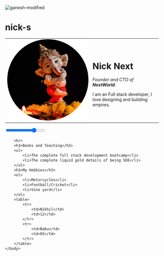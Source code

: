![ganesh-modified](https://user-images.githubusercontent.com/104628464/178478589-77822e60-daa4-4af3-bf15-87425f6c4113.png)
# nick-s
<!DOCTYPE html>
<html>
    <head>
        <meta charset="utf-8">
        <title>Nick's Personal Site</title>
    </head>
    <body>
        <table cellspacing="20">
            <tr>
                <td><img src="ganesh-modified.png" alt="ganesh pic"></td>
                <td><h1>Nick Next</h1>
                <p><em>Founder and CTO of <strong>NextWorld</strong>.</em></p>
                <p>I am an Full stack developer, I love designing and buliding empires.</p></td>
            </tr>
        </table>
        <form>
            <input type="range" value="75">
        </form>
        
        <hr>
        <h3>Books and Teaching</h3>
        <ul>
            <li>The complete full stack development bootcamp</li>
            <li>The complete liquid gold details of being SDE</li>
        </ul>
        <h3>My Hobbies</h3>
        <ol>
            <li>Motorcycles</li>
            <li>Football/Cricket</li>
            <li>Vine yard</li>
        </ol>
        <table>
            <tr>
                <td>Nikhil</td>
                <td>12</td>
            </tr>
            <tr>
                <td>Babu</td>
                <td>05</td>
            </tr>
        </table>
    </body>
</html>
